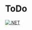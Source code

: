 # ToDo

[![.NET](https://github.com/VillSource/ToDo/actions/workflows/dotnet.yml/badge.svg)](https://github.com/VillSource/ToDo/actions/workflows/dotnet.yml)
